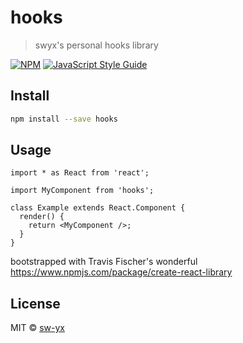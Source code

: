 # hooks

> swyx&#x27;s personal hooks library

[![NPM](https://img.shields.io/npm/v/hooks.svg)](https://www.npmjs.com/package/hooks) [![JavaScript Style Guide](https://img.shields.io/badge/code_style-standard-brightgreen.svg)](https://standardjs.com)

## Install

```bash
npm install --save hooks
```

## Usage

```tsx
import * as React from 'react';

import MyComponent from 'hooks';

class Example extends React.Component {
  render() {
    return <MyComponent />;
  }
}
```

bootstrapped with Travis Fischer's wonderful https://www.npmjs.com/package/create-react-library

## License

MIT © [sw-yx](https://github.com/sw-yx)
